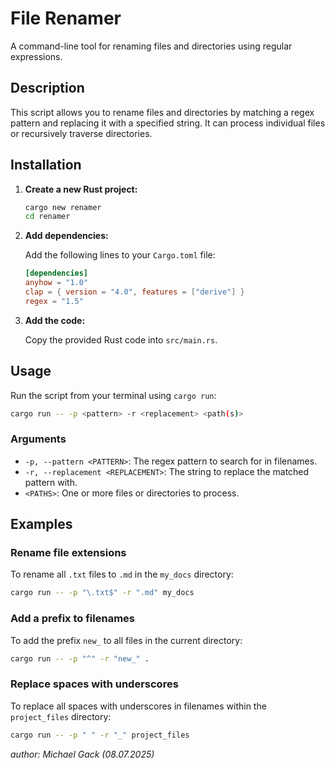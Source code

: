 # File Renamer

A command-line tool for renaming files and directories using regular expressions.

## Description

This script allows you to rename files and directories by matching a regex pattern and replacing it with a specified string. It can process individual files or recursively traverse directories.

## Installation

1.  **Create a new Rust project:**

    ```bash
    cargo new renamer
    cd renamer
    ```

2.  **Add dependencies:**

    Add the following lines to your `Cargo.toml` file:

    ```toml
    [dependencies]
    anyhow = "1.0"
    clap = { version = "4.0", features = ["derive"] }
    regex = "1.5"
    ```

3.  **Add the code:**

    Copy the provided Rust code into `src/main.rs`.

## Usage

Run the script from your terminal using `cargo run`:

```bash
cargo run -- -p <pattern> -r <replacement> <path(s)>
```

### Arguments

*   `-p, --pattern <PATTERN>`: The regex pattern to search for in filenames.
*   `-r, --replacement <REPLACEMENT>`: The string to replace the matched pattern with.
*   `<PATHS>`: One or more files or directories to process.

## Examples

### Rename file extensions

To rename all `.txt` files to `.md` in the `my_docs` directory:

```bash
cargo run -- -p "\.txt$" -r ".md" my_docs
```

### Add a prefix to filenames

To add the prefix `new_` to all files in the current directory:

```bash
cargo run -- -p "^" -r "new_" .
```

### Replace spaces with underscores

To replace all spaces with underscores in filenames within the `project_files` directory:

```bash
cargo run -- -p " " -r "_" project_files
```

_author: Michael Gack (08.07.2025)_
